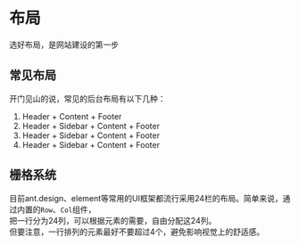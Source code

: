 # 布局
选好布局，是网站建设的第一步
## 常见布局
开门见山的说，常见的后台布局有以下几种：
1. Header + Content + Footer
2. Header + Sidebar + Content + Footer
3. Header + Sidebar + Content + Footer
4. Header + Sidebar + Content + Footer
## 栅格系统
目前ant.design、element等常用的UI框架都流行采用24栏的布局。简单来说，通过内置的```Row```、```Col```组件，    
把一行分为24列，可以根据元素的需要，自由分配这24列。    
但要注意，一行排列的元素最好不要超过4个，避免影响视觉上的舒适感。
